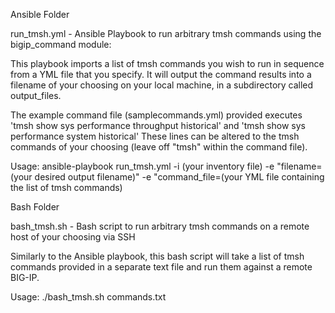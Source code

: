 Ansible Folder

run_tmsh.yml - Ansible Playbook to run arbitrary tmsh commands using the bigip_command module:

This playbook imports a list of tmsh commands you wish to run in sequence from a YML file that you specify. 
It will output the command results into a filename of your choosing on your local machine, in a subdirectory called output_files.

The example command file (samplecommands.yml) provided executes 'tmsh show sys performance throughput historical' and 'tmsh show sys performance system historical'
These lines can be altered to the tmsh commands of your choosing (leave off "tmsh" within the command file).

Usage: 
ansible-playbook run_tmsh.yml -i (your inventory file) -e "filename=(your desired output filename)" -e "command_file=(your YML file containing the list of tmsh commands)


Bash Folder

bash_tmsh.sh - Bash script to run arbitrary tmsh commands on a remote host of your choosing via SSH

Similarly to the Ansible playbook, this bash script will take a list of tmsh commands provided in a separate text file and run them against a remote BIG-IP. 

Usage:
./bash_tmsh.sh commands.txt
